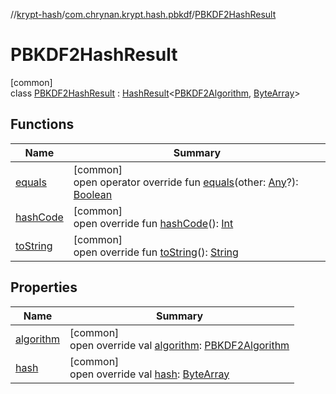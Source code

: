 //[krypt-hash](../../../index.md)/[com.chrynan.krypt.hash.pbkdf](../index.md)/[PBKDF2HashResult](index.md)

# PBKDF2HashResult

[common]\
class [PBKDF2HashResult](index.md) : [HashResult](../../com.chrynan.krypt.hash/-hash-result/index.md)&lt;[PBKDF2Algorithm](../-p-b-k-d-f2-algorithm/index.md), [ByteArray](https://kotlinlang.org/api/latest/jvm/stdlib/kotlin/-byte-array/index.html)&gt;

## Functions

| Name | Summary |
|---|---|
| [equals](equals.md) | [common]<br>open operator override fun [equals](equals.md)(other: [Any](https://kotlinlang.org/api/latest/jvm/stdlib/kotlin/-any/index.html)?): [Boolean](https://kotlinlang.org/api/latest/jvm/stdlib/kotlin/-boolean/index.html) |
| [hashCode](hash-code.md) | [common]<br>open override fun [hashCode](hash-code.md)(): [Int](https://kotlinlang.org/api/latest/jvm/stdlib/kotlin/-int/index.html) |
| [toString](to-string.md) | [common]<br>open override fun [toString](to-string.md)(): [String](https://kotlinlang.org/api/latest/jvm/stdlib/kotlin/-string/index.html) |

## Properties

| Name | Summary |
|---|---|
| [algorithm](algorithm.md) | [common]<br>open override val [algorithm](algorithm.md): [PBKDF2Algorithm](../-p-b-k-d-f2-algorithm/index.md) |
| [hash](hash.md) | [common]<br>open override val [hash](hash.md): [ByteArray](https://kotlinlang.org/api/latest/jvm/stdlib/kotlin/-byte-array/index.html) |
